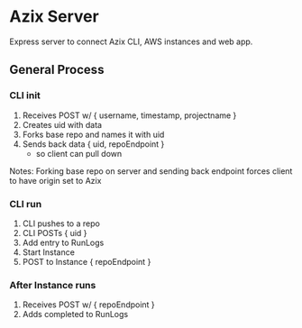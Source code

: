Azix Server
===

Express server to connect Azix CLI, AWS instances and web app.

## General Process

### CLI init
1. Receives POST w/ { username, timestamp, projectname }
2. Creates uid with data
3. Forks base repo and names it with uid
4. Sends back data { uid, repoEndpoint }
   - so client can pull down

Notes: Forking base repo on server and sending back endpoint forces client to have origin set to Azix

### CLI run
1. CLI pushes to a repo
2. CLI POSTs { uid }
3. Add entry to RunLogs
4. Start Instance
5. POST to Instance { repoEndpoint }


### After Instance runs
1. Receives POST w/ { repoEndpoint  }
2. Adds completed to RunLogs